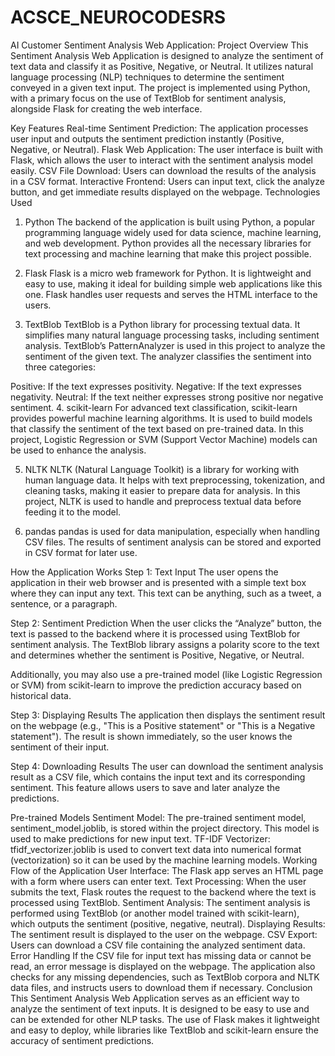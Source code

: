 # ACSCE_NEUROCODESRS
AI Customer Sentiment Analysis Web Application:
Project Overview
This Sentiment Analysis Web Application is designed to analyze the sentiment of text data and classify it as Positive, Negative, or Neutral. It utilizes natural language processing (NLP) techniques to determine the sentiment conveyed in a given text input. The project is implemented using Python, with a primary focus on the use of TextBlob for sentiment analysis, alongside Flask for creating the web interface.

Key Features
Real-time Sentiment Prediction: The application processes user input and outputs the sentiment prediction instantly (Positive, Negative, or Neutral).
Flask Web Application: The user interface is built with Flask, which allows the user to interact with the sentiment analysis model easily.
CSV File Download: Users can download the results of the analysis in a CSV format.
Interactive Frontend: Users can input text, click the analyze button, and get immediate results displayed on the webpage.
Technologies Used
1. Python
The backend of the application is built using Python, a popular programming language widely used for data science, machine learning, and web development. Python provides all the necessary libraries for text processing and machine learning that make this project possible.

2. Flask
Flask is a micro web framework for Python. It is lightweight and easy to use, making it ideal for building simple web applications like this one. Flask handles user requests and serves the HTML interface to the users.

3. TextBlob
TextBlob is a Python library for processing textual data. It simplifies many natural language processing tasks, including sentiment analysis. TextBlob’s PatternAnalyzer is used in this project to analyze the sentiment of the given text. The analyzer classifies the sentiment into three categories:

Positive: If the text expresses positivity.
Negative: If the text expresses negativity.
Neutral: If the text neither expresses strong positive nor negative sentiment.
4. scikit-learn
For advanced text classification, scikit-learn provides powerful machine learning algorithms. It is used to build models that classify the sentiment of the text based on pre-trained data. In this project, Logistic Regression or SVM (Support Vector Machine) models can be used to enhance the analysis.

5. NLTK
NLTK (Natural Language Toolkit) is a library for working with human language data. It helps with text preprocessing, tokenization, and cleaning tasks, making it easier to prepare data for analysis. In this project, NLTK is used to handle and preprocess textual data before feeding it to the model.

6. pandas
pandas is used for data manipulation, especially when handling CSV files. The results of sentiment analysis can be stored and exported in CSV format for later use.

How the Application Works
Step 1: Text Input
The user opens the application in their web browser and is presented with a simple text box where they can input any text. This text can be anything, such as a tweet, a sentence, or a paragraph.

Step 2: Sentiment Prediction
When the user clicks the “Analyze” button, the text is passed to the backend where it is processed using TextBlob for sentiment analysis. The TextBlob library assigns a polarity score to the text and determines whether the sentiment is Positive, Negative, or Neutral.

Additionally, you may also use a pre-trained model (like Logistic Regression or SVM) from scikit-learn to improve the prediction accuracy based on historical data.

Step 3: Displaying Results
The application then displays the sentiment result on the webpage (e.g., "This is a Positive statement" or "This is a Negative statement"). The result is shown immediately, so the user knows the sentiment of their input.

Step 4: Downloading Results
The user can download the sentiment analysis result as a CSV file, which contains the input text and its corresponding sentiment. This feature allows users to save and later analyze the predictions.

Pre-trained Models
Sentiment Model: The pre-trained sentiment model, sentiment_model.joblib, is stored within the project directory. This model is used to make predictions for new input text.
TF-IDF Vectorizer: tfidf_vectorizer.joblib is used to convert text data into numerical format (vectorization) so it can be used by the machine learning models.
Working Flow of the Application
User Interface: The Flask app serves an HTML page with a form where users can enter text.
Text Processing: When the user submits the text, Flask routes the request to the backend where the text is processed using TextBlob.
Sentiment Analysis: The sentiment analysis is performed using TextBlob (or another model trained with scikit-learn), which outputs the sentiment (positive, negative, neutral).
Displaying Results: The sentiment result is displayed to the user on the webpage.
CSV Export: Users can download a CSV file containing the analyzed sentiment data.
Error Handling
If the CSV file for input text has missing data or cannot be read, an error message is displayed on the webpage.
The application also checks for any missing dependencies, such as TextBlob corpora and NLTK data files, and instructs users to download them if necessary.
Conclusion
This Sentiment Analysis Web Application serves as an efficient way to analyze the sentiment of text inputs. It is designed to be easy to use and can be extended for other NLP tasks. The use of Flask makes it lightweight and easy to deploy, while libraries like TextBlob and scikit-learn ensure the accuracy of sentiment predictions.

